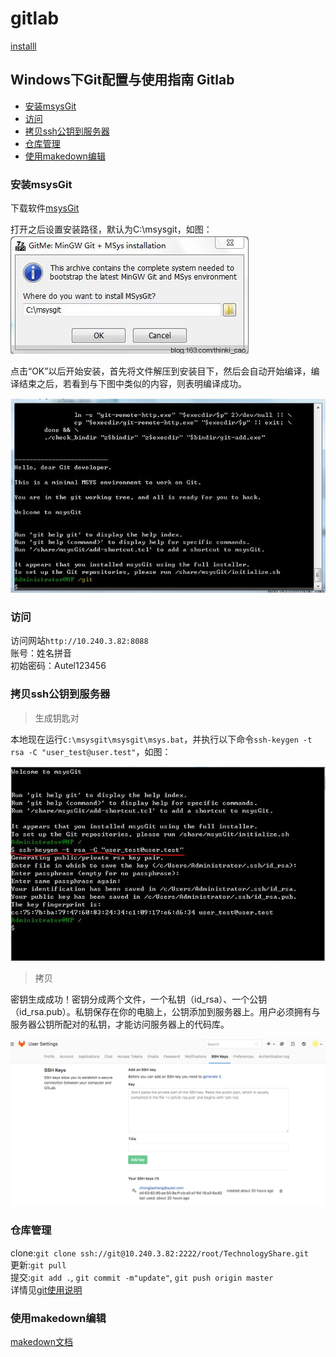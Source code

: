 
# gitlab

[installl](https://docs.gitlab.com/omnibus/docker/)

## Windows下Git配置与使用指南 Gitlab

* [安装msysGit](#安装msysGit)
* [访问](#访问)
* [拷贝ssh公钥到服务器](#拷贝ssh公钥到服务器)
* [仓库管理](#仓库管理)
* [使用makedown编辑](#使用makedown编辑)

### 安装msysGit

  下载软件[msysGit](Source/msysGit-fullinstall-1.9.0-preview20140217.exe)

  打开之后设置安装路径，默认为C:\msysgit，如图：  
    ![](Source/mygit_install.png)

  点击“OK”以后开始安装，首先将文件解压到安装目下，然后会自动开始编译，编译结束之后，若看到与下图中类似的内容，则表明编译成功。

  ![](Source/mygit_shell.png)


### 访问

  访问网站`http://10.240.3.82:8088`  
  账号：姓名拼音  
  初始密码：Autel123456

### 拷贝ssh公钥到服务器

> 生成钥匙对

  本地现在运行`C:\msysgit\msysgit\msys.bat`，并执行以下命令`ssh-keygen -t rsa -C "user_test@user.test"`，如图：

  ![](Source/ssh_creat.png)

> 拷贝  

  密钥生成成功！密钥分成两个文件，一个私钥（id_rsa）、一个公钥（id_rsa.pub）。私钥保存在你的电脑上，公钥添加到服务器上。用户必须拥有与服务器公钥所配对的私钥，才能访问服务器上的代码库。

  ![](Source/gitlab_ssh.png)

### 仓库管理

  clone:`git clone ssh://git@10.240.3.82:2222/root/TechnologyShare.git`  
  更新:`git pull`  
  提交:`git add .`, `git commit -m"update"`, `git push origin master`  
  详情见[git使用说明](./git_basic.md)

### 使用makedown编辑

  [makedown文档](https://guides.github.com/features/mastering-markdown/)
